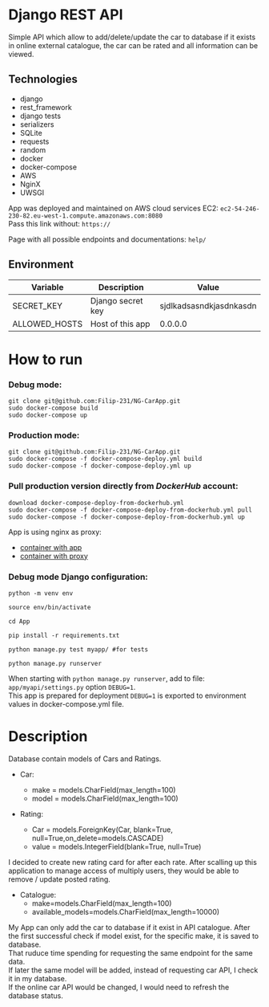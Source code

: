 # Django REST API 
Simple API which allow to add/delete/update the car to database if it exists in online external catalogue, 
the car can be rated and all information can be viewed.

## Technologies
- django
- rest_framework
- django tests
- serializers
- SQLite
- requests
- random
- docker
- docker-compose
- AWS
- NginX
- UWSGI

App was deployed and maintained on AWS cloud services EC2: `ec2-54-246-230-82.eu-west-1.compute.amazonaws.com:8080`    
Pass this link without: `https://`  

Page with all possible endpoints and documentations: `help/`    

## Environment

| **Variable**             | **Description**                | **Value**                  |
|--------------------------|--------------------------------|----------------------------|
| SECRET_KEY               | Django secret key              |    sjdlkadsasndkjasdnkasdn |
| ALLOWED_HOSTS            | Host of this app               |  0.0.0.0                   |


# How to run

### Debug mode:   
```
git clone git@github.com:Filip-231/NG-CarApp.git 
sudo docker-compose build  
sudo docker-compose up    
```


### Production mode:  
```
git clone git@github.com:Filip-231/NG-CarApp.git
sudo docker-compose -f docker-compose-deploy.yml build  
sudo docker-compose -f docker-compose-deploy.yml up  
```

### Pull production version directly from ***DockerHub*** account:  
```
download docker-compose-deploy-from-dockerhub.yml  
sudo docker-compose -f docker-compose-deploy-from-dockerhub.yml pull  
sudo docker-compose -f docker-compose-deploy-from-dockerhub.yml up  
```

App is using nginx as proxy:    
- [container with app](https://hub.docker.com/repository/docker/filip231/projectmyapi)  
- [container with proxy](https://hub.docker.com/repository/docker/filip231/projectproxy)
  
### Debug mode Django configuration:  
```
python -m venv env

source env/bin/activate

cd App

pip install -r requirements.txt

python manage.py test myapp/ #for tests

python manage.py runserver
```	
	
When starting with `python manage.py runserver`, add to file: `app/myapi/settings.py` option `DEBUG=1`.  
This app is prepared for deployment `DEBUG=1` is exported to environment values in docker-compose.yml file.  

# Description
Database contain models of Cars and Ratings.  

- Car:  
    - make = models.CharField(max_length=100)  
    - model = models.CharField(max_length=100)  
  
- Rating:  
    - Car = models.ForeignKey(Car, blank=True, null=True,on_delete=models.CASCADE)  
    - value = models.IntegerField(blank=True, null=True)  
 
I decided to create new rating card for after each rate.
After scalling up this application to manage access of multiply users, they would be able to remove / update posted rating.    

- Catalogue:  
   - make=models.CharField(max_length=100)  
   - available_models=models.CharField(max_length=10000)  

My App can only add the car to database if it exist in API catalogue.
After the first successful check if model exist, for the specific make, it is saved to database.   
That ruduce time spending for requesting the same endpoint for the same data.  
If later the same model will be added, instead of requesting car API, I check it in my database.  
If the online car API would be changed, I would need to refresh the database status.  













